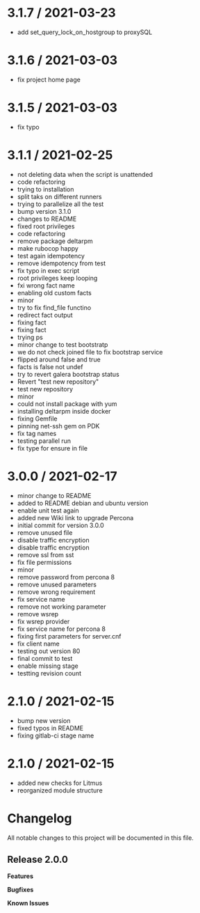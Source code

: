 
3.1.7 / 2021-03-23
==================

  * add set_query_lock_on_hostgroup to proxySQL

3.1.6 / 2021-03-03
==================

  * fix project home page

3.1.5 / 2021-03-03
==================

  * fix typo

3.1.1 / 2021-02-25
==================

  * not deleting data when the script is unattended
  * code refactoring
  * trying to  installation
  * split taks on different runners
  * trying to parallelize all the test
  * bump version 3.1.0
  * changes to README
  * fixed root privileges
  * code refactoring
  * remove package deltarpm
  * make rubocop happy
  * test again idempotency
  * remove idempotency from test
  * fix typo in exec script
  * root privileges keep looping
  * fxi wrong fact name
  * enabling old custom facts
  * minor
  * try to fix find_file functino
  * redirect fact output
  * fixing fact
  * fixing fact
  * trying ps
  * minor change to test bootstratp
  * we do not check joined file to fix bootstrap service
  * flipped around false and true
  * facts is false not undef
  * try to revert galera bootstrap status
  * Revert "test new repository"
  * test new repository
  * minor
  * could not install package with yum
  * installing deltarpm inside docker
  * fixing Gemfile
  * pinning net-ssh gem on PDK
  * fix tag names
  * testing parallel run
  * fix type for ensure in file

3.0.0 / 2021-02-17
==================

  * minor change to README
  * added to README debian and ubuntu version
  * enable unit test again
  * added new Wiki link to upgrade Percona
  * initial commit for version 3.0.0
  * remove unused file
  * disable traffic encryption
  * disable traffic encryption
  * remove ssl from sst
  * fix file permissions
  * minor
  * remove password from percona 8
  * remove unused parameters
  * remove wrong requirement
  * fix service name
  * remove not working parameter
  * remove wsrep
  * fix wsrep provider
  * fix service name for percona 8
  * fixing first parameters for server.cnf
  * fix client name
  * testing out version 80
  * final commit to test
  * enable missing stage
  * testting revision count

2.1.0 / 2021-02-15
==================

  * bump new version
  * fixed typos in README
  * fixing gitlab-ci stage name

2.1.0 / 2021-02-15
==================

  * added new checks for Litmus
  * reorganized module structure
# Changelog

All notable changes to this project will be documented in this file.

## Release 2.0.0

**Features**

**Bugfixes**

**Known Issues**
